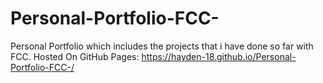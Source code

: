 # Personal-Portfolio-FCC-
Personal Portfolio which includes the projects that i have done so far with FCC.
Hosted On GitHub Pages: https://hayden-18.github.io/Personal-Portfolio-FCC-/

